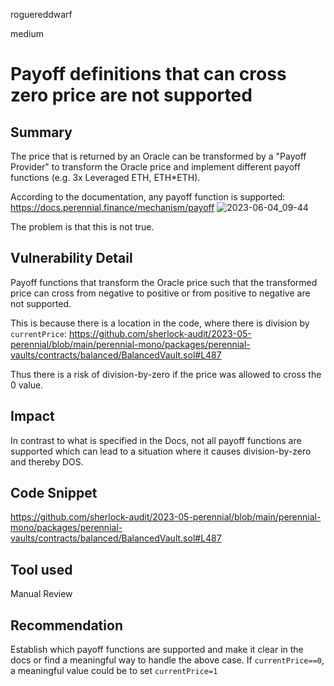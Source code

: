 roguereddwarf

medium

# Payoff definitions that can cross zero price are not supported

## Summary
The price that is returned by an Oracle can be transformed by a "Payoff Provider" to transform the Oracle price and implement different payoff functions (e.g. 3x Leveraged ETH, ETH*ETH).

According to the documentation, any payoff function is supported:
https://docs.perennial.finance/mechanism/payoff
![2023-06-04_09-44](https://github.com/roguereddwarf/images/assets/118631472/1251a80f-107d-47b3-bac7-c6e8e12485b2)

The problem is that this is not true.

## Vulnerability Detail
Payoff functions that transform the Oracle price such that the transformed price can cross from negative to positive or from positive to negative are not supported.

This is because there is a location in the code, where there is division by `currentPrice`:
https://github.com/sherlock-audit/2023-05-perennial/blob/main/perennial-mono/packages/perennial-vaults/contracts/balanced/BalancedVault.sol#L487

Thus there is a risk of division-by-zero if the price was allowed to cross the 0 value.

## Impact
In contrast to what is specified in the Docs, not all payoff functions are supported which can lead to a situation where it causes division-by-zero and thereby DOS.

## Code Snippet
https://github.com/sherlock-audit/2023-05-perennial/blob/main/perennial-mono/packages/perennial-vaults/contracts/balanced/BalancedVault.sol#L487

## Tool used
Manual Review

## Recommendation
Establish which payoff functions are supported and make it clear in the docs or find a meaningful way to handle the above case.
If `currentPrice==0`, a meaningful value could be to set `currentPrice=1`